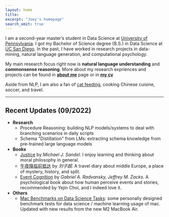 ```yaml
---
layout: home
title: 
excerpt: "Joey's homepage"
search_omit: true
---
```

I am a second-year master’s student in Data Science at [University of Pennsylvania](https://dats.seas.upenn.edu). I got my Bachelor of Science degree (B.S.) in Data Science at [UC San Diego](https://datascience.ucsd.edu/). In the past, I have worked in research projects in data-mining, natural language generation, and computational psychology. 

My main research focus right now is **natural language understanding** and **commonsense reasoning**. More about my research expriences and projects can be found in **[about me](/about/)** page or in **[my cv](/doc/cv.pdf)**

Aside from NLP, I am also a fan of [cat feeding](https://www.instagram.com/coco.quinn555/), cooking Chinese cuisine, soccer, and travel.

-----

## Recent Updates (09/2022)
- **Research**
    - Procedure Reasoning: building NLP models/systems to deal with branching scenarios in daily scripts
    - Schema "Distillation" from LMs: extracting schema knowledge from pre-trained large language models 
- **Books**
    - [Justice](https://www.audible.com/pd/Justice-Audiobook/B002V1OC6Y) by *Michael J. Sandel*. I enjoy learning and thinking about moral philosophy in general. 
    <!-- - [江城](https://en.wikipedia.org/wiki/River_Town:_Two_Years_on_the_Yangtze) by *Peter Hessler*. One of the most well-known works in the field of nonfiction story-telling; it always reminds me of the people and places I grew up from. -->
    - [午夜降临前抵达](https://m.douban.com/book/subject/35522033/) by *刘子超*. A travel diary about middle Europe, a place of mystery, history, and split.
    - [Event Cognition](https://books.google.com/books/about/Event_Cognition.html?id=y8GiAwAAQBAJ&source=kp_book_description) by *Gabriel A. Radvansky, Jeffrey M. Zacks*. A psychological book about how human perceive events and stories, recommended by Yejin Choi, and I indeed love it.
- **Others**
    - [Mac Benchmarks on Data Science Tasks](/doc/2022_mac_benchmark/): some personally designed benchmark tests for data science / machine learning usage of mac. Updated with new results from the new M2 MacBook Air.






<!-- ## Older Posts -->